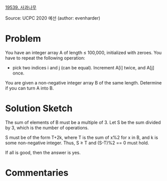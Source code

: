 [19539. 사과나무](https://www.acmicpc.net/problem/19539)

Source: UCPC 2020 예선
(author: evenharder)


# Problem

You have an integer array A of length ≤ 100,000, initialized with zeroes. You have to repeat the following operation:

* pick two indices i and j (can be equal). Increment A[i] twice, and A[j] once.

You are given a non-negative integer array B of the same length. Determine if you can turn A into B.

# Solution Sketch

The sum of elements of B must be a multiple of 3. Let S be the sum divided by 3, which is the number of operations.

S must be of the form T+2k, where T is the sum of x%2 for x in B, and k is some non-negative integer. Thus, S ≥ T and (S-T)%2 == 0 must hold.

If all is good, then the answer is yes.

# Commentaries
